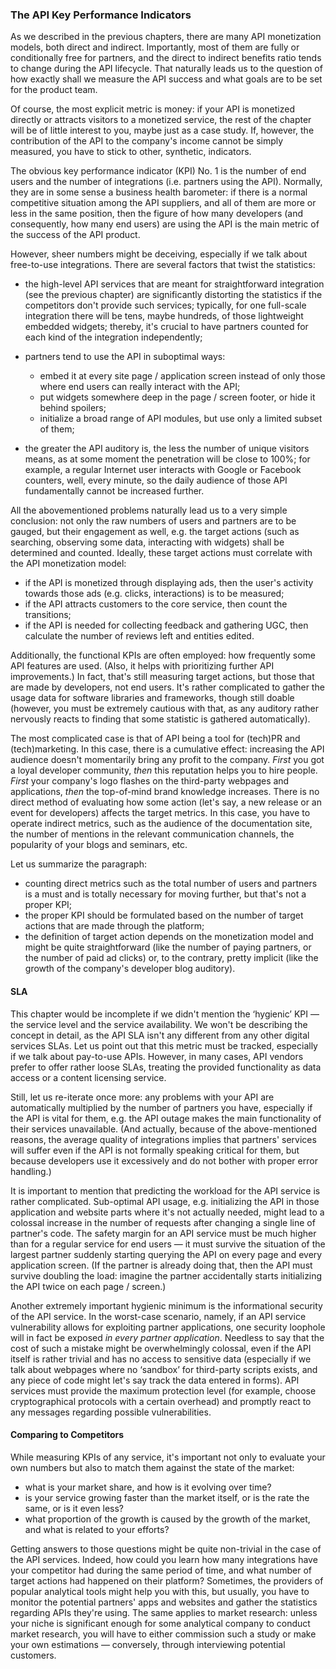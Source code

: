 ### The API Key Performance Indicators

As we described in the previous chapters, there are many API monetization models, both direct and indirect. Importantly, most of them are fully or conditionally free for partners, and the direct to indirect benefits ratio tends to change during the API lifecycle. That naturally leads us to the question of how exactly shall we measure the API success and what goals are to be set for the product team.

Of course, the most explicit metric is money: if your API is monetized directly or attracts visitors to a monetized service, the rest of the chapter will be of little interest to you, maybe just as a case study. If, however, the contribution of the API to the company's income cannot be simply measured, you have to stick to other, synthetic, indicators.

The obvious key performance indicator (KPI) No. 1 is the number of end users and the number of integrations (i.e. partners using the API). Normally, they are in some sense a business health barometer: if there is a normal competitive situation among the API suppliers, and all of them are more or less in the same position, then the figure of how many developers (and consequently, how many end users) are using the API is the main metric of the success of the API product.

However, sheer numbers might be deceiving, especially if we talk about free-to-use integrations. There are several factors that twist the statistics:

  * the high-level API services that are meant for straightforward integration (see the previous chapter) are significantly distorting the statistics if the competitors don't provide such services; typically, for one full-scale integration there will be tens, maybe hundreds, of those lightweight embedded widgets; thereby, it's crucial to have partners counted for each kind of the integration independently;

  * partners tend to use the API in suboptimal ways:

      * embed it at every site page / application screen instead of only those where end users can really interact with the API;
      * put widgets somewhere deep in the page / screen footer, or hide it behind spoilers;
      * initialize a broad range of API modules, but use only a limited subset of them;

  * the greater the API auditory is, the less the number of unique visitors means, as at some moment the penetration will be close to 100%; for example, a regular Internet user interacts with Google or Facebook counters, well, every minute, so the daily audience of those API fundamentally cannot be increased further.

All the abovementioned problems naturally lead us to a very simple conclusion: not only the raw numbers of users and partners are to be gauged, but their engagement as well, e.g. the target actions (such as searching, observing some data, interacting with widgets) shall be determined and counted. Ideally, these target actions must correlate with the API monetization model:

  * if the API is monetized through displaying ads, then the user's activity towards those ads (e.g. clicks, interactions) is to be measured;
  * if the API attracts customers to the core service, then count the transitions;
  * if the API is needed for collecting feedback and gathering UGC, then calculate the number of reviews left and entities edited.

Additionally, the functional KPIs are often employed: how frequently some API features are used. (Also, it helps with prioritizing further API improvements.) In fact, that's still measuring target actions, but those that are made by developers, not end users. It's rather complicated to gather the usage data for software libraries and frameworks, though still doable (however, you must be extremely cautious with that, as any auditory rather nervously reacts to finding that some statistic is gathered automatically).

The most complicated case is that of API being a tool for (tech)PR and (tech)marketing. In this case, there is a cumulative effect: increasing the API audience doesn't momentarily bring any profit to the company. *First* you got a loyal developer community, *then* this reputation helps you to hire people. *First* your company's logo flashes on the third-party webpages and applications, *then* the top-of-mind brand knowledge increases. There is no direct method of evaluating how some action (let's say, a new release or an event for developers) affects the target metrics. In this case, you have to operate indirect metrics, such as the audience of the documentation site, the number of mentions in the relevant communication channels, the popularity of your blogs and seminars, etc.

Let us summarize the paragraph:
  * counting direct metrics such as the total number of users and partners is a must and is totally necessary for moving further, but that's not a proper KPI;
  * the proper KPI should be formulated based on the number of target actions that are made through the platform;
  * the definition of target action depends on the monetization model and might be quite straightforward (like the number of paying partners, or the number of paid ad clicks) or, to the contrary, pretty implicit (like the growth of the company's developer blog auditory).

#### SLA

This chapter would be incomplete if we didn't mention the ‘hygienic’ KPI — the service level and the service availability. We won't be describing the concept in detail, as the API SLA isn't any different from any other digital services SLAs. Let us point out that this metric must be tracked, especially if we talk about pay-to-use APIs. However, in many cases, API vendors prefer to offer rather loose SLAs, treating the provided functionality as data access or a content licensing service.

Still, let us re-iterate once more: any problems with your API are automatically multiplied by the number of partners you have, especially if the API is vital for them, e.g. the API outage makes the main functionality of their services unavailable. (And actually, because of the above-mentioned reasons, the average quality of integrations implies that partners' services will suffer even if the API is not formally speaking critical for them, but because developers use it excessively and do not bother with proper error handling.)

It is important to mention that predicting the workload for the API service is rather complicated. Sub-optimal API usage, e.g. initializing the API in those application and website parts where it's not actually needed, might lead to a colossal increase in the number of requests after changing a single line of partner's code. The safety margin for an API service must be much higher than for a regular service for end users — it must survive the situation of the largest partner suddenly starting querying the API on every page and every application screen. (If the partner is already doing that, then the API must survive doubling the load: imagine the partner accidentally starts initializing the API twice on each page / screen.)

Another extremely important hygienic minimum is the informational security of the API service. In the worst-case scenario, namely, if an API service vulnerability allows for exploiting partner applications, one security loophole will in fact be exposed *in every partner application*. Needless to say that the cost of such a mistake might be overwhelmingly colossal, even if the API itself is rather trivial and has no access to sensitive data (especially if we talk about webpages where no ‘sandbox’ for third-party scripts exists, and any piece of code might let's say track the data entered in forms). API services must provide the maximum protection level (for example, choose cryptographical protocols with a certain overhead) and promptly react to any messages regarding possible vulnerabilities.

#### Comparing to Competitors

While measuring KPIs of any service, it's important not only to evaluate your own numbers but also to match them against the state of the market:
  * what is your market share, and how is it evolving over time?
  * is your service growing faster than the market itself, or is the rate the same, or is it even less?
  * what proportion of the growth is caused by the growth of the market, and what is related to your efforts?

Getting answers to those questions might be quite non-trivial in the case of the API services. Indeed, how could you learn how many integrations have your competitor had during the same period of time, and what number of target actions had happened on their platform? Sometimes, the providers of popular analytical tools might help you with this, but usually, you have to monitor the potential partners' apps and websites and gather the statistics regarding APIs they're using. The same applies to market research: unless your niche is significant enough for some analytical company to conduct market research, you will have to either commission such a study or make your own estimations — conversely, through interviewing potential customers.